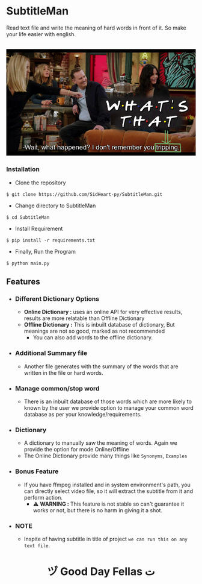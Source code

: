# SubtitleMan
 Read text file and write the meaning of hard words in front of it. So make your life easier with english.
 
<br />
<img src="image/demo.gif">

### Installation

- Clone the repository
```
$ git clone https://github.com/SidHeart-py/SubtitleMan.git
```

- Change directory to SubtitleMan
```
$ cd SubtitleMan
```

- Install Requirement
```
$ pip install -r requirements.txt
```

- Finally, Run the Program
```
$ python main.py
```

## Features

- ### Different Dictionary Options
    - **Online Dictionary :** uses an online API for very effective results, results are more relatable than Offline 
      Dictionary
    - **Offline Dictionary :** This is inbuilt database of dictionary, But meanings are not so good, marked as not 
      recommended
        - You can also add words to the offline dictionary.

- ### Additional Summary file
    - Another file generates with the summary of the words that are written in the file or hard words.
    
- ### Manage common/stop word
    - There is an inbuilt database of those words which are more likely to known by the user we provide option 
      to manage your common word database as per your knowledge/requirements.
      
- ### Dictionary
    - A dictionary to manually saw the meaning of words. Again we provide the option for mode Online/Offline
    - The Online Dictionary provide many things like `Synonyms`, `Examples`
    
- ### Bonus Feature
    - If you have ffmpeg installed and in system environment's path, you can directly select video file, so 
    it will extract the subtitle from it and perform action.
        - <span>&#9888;</span> **WARNING :** This feature is not stable so can't guarantee it works or not,
        but there is no harm in giving it a shot.
          
- ### NOTE
    - Inspite of having subtitle in title of project `we can run this on any text file`.

<h1 align="center">&#12485; Good Day Fellas &#1578;</h1>
